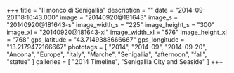 +++
title = "Il monco di Senigallia"
description = ""
date = "2014-09-20T18:16:43.000"
image = "20140920@181643"
image_s = "20140920@181643-s"
image_width_s = "225"
image_height_s = "300"
image_xl = "20140920@181643-xl"
image_width_xl = "576"
image_height_xl = "768"
gps_latitude = "43.7149388666667"
gps_longitude = "13.2179472166667"
phototags = [ "2014", "2014-09", "2014-09-20", "Ancona", "Europe", "Italy", "Marche", "Senigallia", "afternoon", "fall", "statue" ]
galleries = [ "2014 Timeline", "Senigallia City and Seaside" ]
+++
